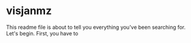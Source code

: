# visjanmz

This readme file is about to tell you everything you've been searching for. Let's begin. First, you have to
